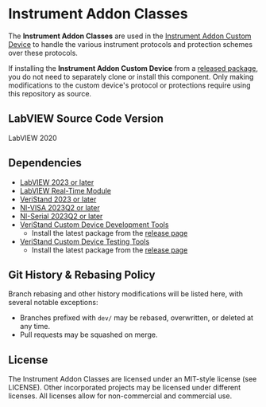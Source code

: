 # Instrument Addon Classes

The **Instrument Addon Classes** are used in the [Instrument Addon Custom Device](https://github.com/ni/niveristand-instrument-addon-custom-device) to handle the various instrument protocols and protection schemes over these protocols.

If installing the **Instrument Addon Custom Device** from a [released package](https://github.com/ni/niveristand-instrument-addon-custom-device/releases/latest), you do not need to separately clone or install this component. Only making modifications to the custom device's protocol or protections require using this repository as source.

## LabVIEW Source Code Version

LabVIEW 2020

## Dependencies

- [LabVIEW 2023 or later](https://www.ni.com/en-us/support/downloads/software-products/download.labview.html)
- [LabVIEW Real-Time Module](https://www.ni.com/en-us/support/downloads/software-products/download.labview-real-time-module.html)
- [VeriStand 2023 or later](https://www.ni.com/en-us/support/downloads/software-products/download.veristand.html)
- [NI-VISA 2023Q2 or later](https://www.ni.com/en-us/support/downloads/drivers/download.ni-visa.html)
- [NI-Serial 2023Q2 or later](https://www.ni.com/en-us/support/downloads/drivers/download.ni-serial.html)
- [VeriStand Custom Device Development Tools](https://github.com/ni/niveristand-custom-device-development-tools)
  - Install the latest package from the [release page](https://github.com/ni/niveristand-custom-device-development-tools/releases)
- [VeriStand Custom Device Testing Tools](https://github.com/ni/niveristand-custom-device-testing-tools)
  - Install the latest package from the [release page](https://github.com/ni/niveristand-custom-device-testing-tools/releases)

## Git History & Rebasing Policy

Branch rebasing and other history modifications will be listed here, with several notable exceptions:
- Branches prefixed with `dev/` may be rebased, overwritten, or deleted at any time.
- Pull requests may be squashed on merge.

## License
The Instrument Addon Classes are licensed under an MIT-style license (see LICENSE). Other incorporated projects may be licensed under different licenses. All licenses allow for non-commercial and commercial use.
